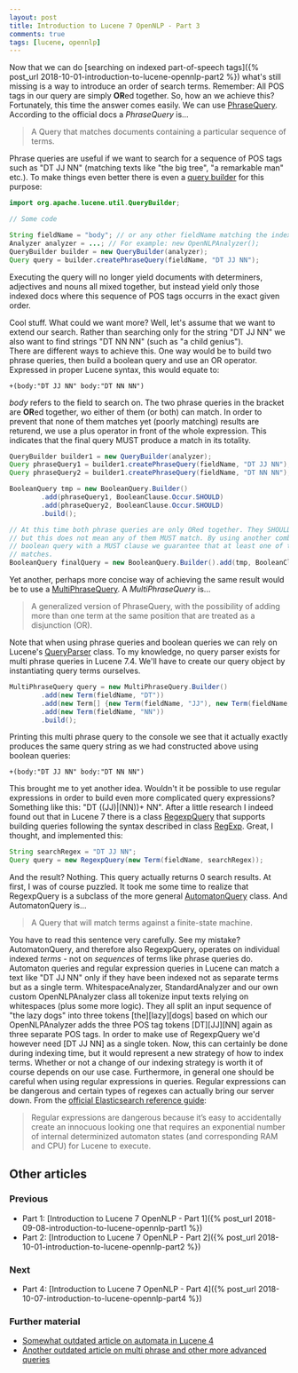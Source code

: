 ```yaml
---
layout: post
title: Introduction to Lucene 7 OpenNLP - Part 3
comments: true
tags: [lucene, opennlp]
---
```

Now that we can do [searching on indexed part-of-speech tags]({% post_url 2018-10-01-introduction-to-lucene-opennlp-part2 %}) what's still missing is a way to introduce an order of search terms. Remember: All POS tags in our query are simply **OR**ed together. So, how an we achieve this?<span class="more"></span>
Fortunately, this time the answer comes easily. We can use [PhraseQuery](https://lucene.apache.org/core/7_4_0/core/org/apache/lucene/search/PhraseQuery.html). According to the official docs a _PhraseQuery_ is...

> A Query that matches documents containing a particular sequence of terms.

Phrase queries are useful if we want to search for a sequence of POS tags such as "DT JJ NN" (matching texts like "the big tree", "a remarkable man" etc.). To make things even better there is even a [query builder](https://lucene.apache.org/core/7_4_0/core/org/apache/lucene/util/QueryBuilder.html) for this purpose:
```java
import org.apache.lucene.util.QueryBuilder;

// Some code

String fieldName = "body"; // or any other fieldName matching the indexed data
Analyzer analyzer = ...; // For example: new OpenNLPAnalyzer();
QueryBuilder builder = new QueryBuilder(analyzer);
Query query = builder.createPhraseQuery(fieldName, "DT JJ NN");
```
Executing the query will no longer yield documents with determiners, adjectives and nouns all mixed together, but instead yield only those indexed docs where this sequence of POS tags occurrs in the exact given order.

Cool stuff. What could we want more? Well, let's assume that we want to extend our search. Rather than searching only for the string "DT JJ NN" we also want to find strings "DT NN NN" (such as "a child genius").    
There are different ways to achieve this. One way would be to build two phrase queries, then build a boolean query and use an OR operator. Expressed in proper Lucene syntax, this would equate to:
```
+(body:"DT JJ NN" body:"DT NN NN")
```
_body_ refers to the field to search on. The two phrase queries in the bracket are **OR**ed together, wo either of them (or both) can match. In order to prevent that none of them matches yet (poorly matching) results are returend, we use a plus operator in front of the whole expression. This indicates that the final query MUST produce a match in its totality.
```java
QueryBuilder builder1 = new QueryBuilder(analyzer);
Query phraseQuery1 = builder1.createPhraseQuery(fieldName, "DT JJ NN");
Query phraseQuery2 = builder1.createPhraseQuery(fieldName, "DT NN NN");

BooleanQuery tmp = new BooleanQuery.Builder()
        .add(phraseQuery1, BooleanClause.Occur.SHOULD)
        .add(phraseQuery2, BooleanClause.Occur.SHOULD)
        .build();

// At this time both phrase queries are only ORed together. They SHOULD match,
// but this does not mean any of them MUST match. By using another combining
// boolean query with a MUST clause we guarantee that at least one of them
// matches.
BooleanQuery finalQuery = new BooleanQuery.Builder().add(tmp, BooleanClause.Occur.MUST).build();
```
Yet another, perhaps more concise way of achieving the same result would be to use a [MultiPhraseQuery](https://lucene.apache.org/core/7_4_0/core/org/apache/lucene/search/MultiPhraseQuery.html). A _MultiPhraseQuery_ is...

> A generalized version of PhraseQuery, with the possibility of adding more than one term at the same position that are treated as a disjunction (OR).

Note that when using phrase queries and boolean queries we can rely on Lucene's [QueryParser](http://lucene.apache.org/core/7_4_0/queryparser/index.html?overview-summary.html) class. To my knowledge, no query parser exists for multi phrase queries in Lucene 7.4. We'll have to create our query object by instantiating query terms ourselves.
```java
MultiPhraseQuery query = new MultiPhraseQuery.Builder()
        .add(new Term(fieldName, "DT"))
        .add(new Term[] {new Term(fieldName, "JJ"), new Term(fieldName, "NN")})
        .add(new Term(fieldName, "NN"))
        .build();
```
Printing this multi phrase query to the console we see that it actually exactly produces the same query string as we had constructed above using boolean queries:
```
+(body:"DT JJ NN" body:"DT NN NN")
```
This brought me to yet another idea. Wouldn't it be possible to use regular expressions in order to build even more complicated query expressions? Something like this: "DT ((JJ)|(NN))+ NN". After a little research I indeed found out that in Lucene 7 there is a class [RegexpQuery](https://lucene.apache.org/core/7_4_0/core/org/apache/lucene/search/RegexpQuery.html) that supports building queries following the syntax described in class [RegExp](https://lucene.apache.org/core/7_4_0/core/org/apache/lucene/util/automaton/RegExp.html). Great, I thought, and implemented this:
```java
String searchRegex = "DT JJ NN";
Query query = new RegexpQuery(new Term(fieldName, searchRegex));
```
And the result? Nothing. This query actually returns 0 search results. At first, I was of course puzzled. It took me some time to realize that RegexpQuery is a subclass of the more general [AutomatonQuery](https://lucene.apache.org/core/7_4_0/core/org/apache/lucene/search/AutomatonQuery.html) class. And AutomatonQuery is...

> A Query that will match terms against a finite-state machine.

You have to read this sentence very carefully. See my mistake? AutomatonQuery, and therefore also RegexpQuery, operates on individual indexed _terms_ - not on _sequences_ of terms like phrase queries do. Automaton queries and regular expression queries in Lucene can match a text like "DT JJ NN" only if they have been indexed not as separate terms but as a single term. WhitespaceAnalyzer, StandardAnalyzer and our own custom OpenNLPAnalyzer class all tokenize input texts relying on whitespaces (plus some more logic). They all split an input sequence of "the lazy dogs" into three tokens [the][lazy][dogs] based on which our OpenNLPAnalyzer adds the three POS tag tokens [DT][JJ][NN] again as three separate POS tags. In order to make use of RegexpQuery we'd however need [DT JJ NN] as a single token. Now, this can certainly be done during indexing time, but it would represent a new strategy of how to index terms. Whether or not a change of our indexing strategy is worth it of course depends on our use case. Furthermore, in general one should be careful when using regular expressions in queries. Regular expressions can be dangerous and certain types of regexes can actually bring our server down. From the [official Elasticsearch reference guide](https://www.elastic.co/guide/en/elasticsearch/reference/master/query-dsl-regexp-query.html):

> Regular expressions are dangerous because it’s easy to accidentally create an innocuous looking one that requires an exponential number of internal determinized automaton states (and corresponding RAM and CPU) for Lucene to execute.

## Other articles

### Previous
* Part 1: [Introduction to Lucene 7 OpenNLP - Part 1]({% post_url 2018-09-08-introduction-to-lucene-opennlp-part1 %})
* Part 2: [Introduction to Lucene 7 OpenNLP - Part 2]({% post_url 2018-10-01-introduction-to-lucene-opennlp-part2 %})

### Next
* Part 4: [Introduction to Lucene 7 OpenNLP - Part 4]({% post_url 2018-10-07-introduction-to-lucene-opennlp-part4 %})

### Further material

* [Somewhat outdated article on automata in Lucene 4](https://opensourceconnections.com/blog/2013/02/21/lucene-4-finite-state-automaton-in-10-minutes-intro-tutorial/)
* [Another outdated article on multi phrase and other more advanced queries](http://blog.mikemccandless.com/2012/04/lucenes-tokenstreams-are-actually.html)